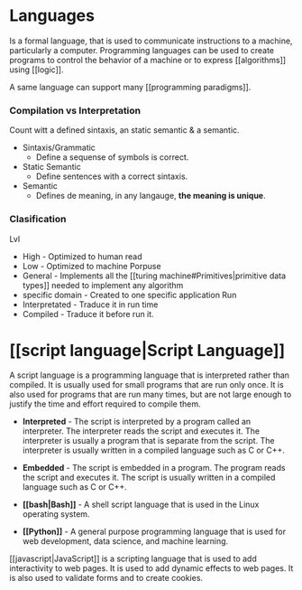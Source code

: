 # Languages

Is a formal language, that is used to communicate instructions to a machine, particularly a computer. Programming languages can be used to create programs to control the behavior of a machine or to express [[algorithms]] using [[logic]].

A same language can support many [[programming paradigms]].

### Compilation vs Interpretation
Count witt a defined sintaxis, an static semantic & a semantic.
- Sintaxis/Grammatic
	- Define a sequense of symbols is correct.
- Static Semantic
	- Define sentences with a correct sintaxis.
- Semantic
	- Defines de meaning, in any langauge, **the meaning is unique**.


### Clasification
Lvl
- High - Optimized to human read
- Low - Optimized to machine
Porpuse
- General - Implements all the [[turing machine#Primitives|primitive data types]] needed to implement any algorithm
- specific domain - Created to one specific application
Run
- Interpretated - Traduce it in run time
- Compiled - Traduce it before run it.


# [[script language|Script Language]]

A script language is a programming language that is interpreted rather than compiled. It is usually used for small programs that are run only once. It is also used for programs that are run many times, but are not large enough to justify the time and effort required to compile them.
* **Interpreted** - The script is interpreted by a program called an interpreter. The interpreter reads the script and executes it. The interpreter is usually a program that is separate from the script. The interpreter is usually written in a compiled language such as C or C++.

* **Embedded** - The script is embedded in a program. The program reads the script and executes it. The script is usually written in a compiled language such as C or C++.
* **[[bash|Bash]]** - A shell script language that is used in the Linux operating system.

* **[[Python]]** - A general purpose programming language that is used for web development, data science, and machine learning.

[[javascript|JavaScript]] is a scripting language that is used to add interactivity to web pages. It is used to add dynamic effects to web pages. It is also used to validate forms and to create cookies.
